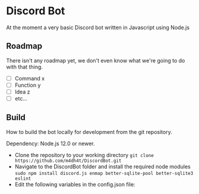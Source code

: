 # Discord Bot

At the moment a very basic Discord bot written in Javascript using Node.js

## Roadmap

There isn't any roadmap yet, we don't even know what we're going to do with that thing.

 - [ ] Command x
 - [ ] Function y
 - [ ] Idea z
 - [ ] etc...

## Build

How to build the bot locally for development from the git repository.

Dependency: Node.js 12.0 or newer.

 - Clone the repository to your working directory
 `git clone https://github.com/m4dh4t/DiscordBot.git`
 - Navigate to the DiscordBot folder and install the required node modules
 `sudo npm install discord.js enmap better-sqlite-pool better-sqlite3 eslint`
 - Edit the following variables in the config.json file: 

<!--stackedit_data:
eyJoaXN0b3J5IjpbLTM5NTcwNTk4NiwtOTQxMzEyMTYyXX0=
-->